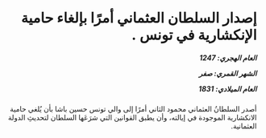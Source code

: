 <h1 dir="rtl">إصدار السلطان العثماني أمرًا بإلغاء حامية الإنكشارية في تونس .</h1>

<h5 dir="rtl">العام الهجري:  1247

الشهر القمري: صفر

العام الميلادي: 1831</h5>

<p dir="rtl">أصدر السلطانُ العثماني محمود الثاني أمرًا إلى والي تونس حسين باشا بأن يُلغي حامية الانكشارية الموجودة في إيالته، وأن يطبق القوانين التي شرَعَها السلطان لتحديثِ الدولة العثمانية.</p></br>
